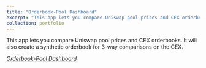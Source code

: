 ```yaml
---
title: "Orderbook-Pool Dashboard"
excerpt: "This app lets you compare Uniswap pool prices and CEX orderbooks. It will also create a synthetic orderbook for 3-way comparisons on the CEX. <br/> <br/> <img src='/images/project_figures/resized/orderbook-pool-dash-example-resized.png'>"
collection: portfolio
---
```


This app lets you compare Uniswap pool prices and CEX orderbooks. It will also create a synthetic orderbook for 3-way comparisons on the CEX.  

_[Orderbook-Pool Dashboard](https://orderbook-pool-dash-9cba95cc05a4.herokuapp.com/)_
